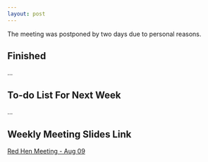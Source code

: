 ```yaml
---
layout: post
---
```


<!-- ## Difficulties

## Ideas

## Challenges

## Attempts to succeed

## Failures

## Advice -->

The meeting was postponed by two days due to personal reasons.

## Finished

...

## To-do List For Next Week

...

## Weekly Meeting Slides Link

[Red Hen Meeting - Aug 09](https://docs.google.com/presentation/d/1QaXMAhFqpPkmi0tftTBFVZCfYtVvF40ARAXvx_yAtC8/edit)